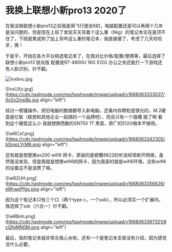 # 我换上联想小新pro13 2020了

在我没换联想小新pro13之前我是用飞行堡垒6的，电脑配置还是可以再用个几年是没问题的，但是现在上班了发现天天背着个这么重（6kg）的笔记本实在是顶不住了，下班就累成狗了加上背咋这么重的笔记本，我直接傻了，考虑了几天咬咬牙，换！

于是乎，开始在各大平台挑选笔记本了，在我对比价格/配置/便携等，最后选择了联想小新pro13 锐龙版 配置是R7-4800U 16G 512G 办公之余还能打一下游戏还有人脸识别，针不戳。


![Ivxbvu.jpg](https://cdn.hashnode.com/res/hashnode/image/upload/v1668063322029/HHs_VqgRH.jpg)


![IvxUXz.jpg](https://cdn.hashnode.com/res/hashnode/image/upload/v1668063333037/0c0x2mp8p.jpg align="left")

经过一顿骚操作，把旧电脑的数据都导入新电脑，还看内存颗粒是镁光的，M.2硬盘是忆联（联想和其他企业一起搞的一个品牌吧），而且只有一个插槽 服了啊 看到这个硬盘这么小 我就想换西数的SN750 1T 黑盘，原厂的512G根本不够用。


![IwRCxf.png](https://cdn.hashnode.com/res/hashnode/image/upload/v1668063342305/bSmpLYrM6.png align="left")

还有就是想更换ax200 wifi6 网卡，原装的是螃蟹8822的听说经常断开网络，虽然我没发现，但是我就是想换wifi6的网卡，因为我家的就是wifi6环境，没有wifi6的设备这不是浪费了嘛。


![IwR2UH.png](https://cdn.hashnode.com/res/hashnode/image/upload/v1668063356826/eWrwpPfgx.png align="left")

因为这个笔记本只有三个口（两个type c，一个usb），所以必须买一个扩展坞，我选择了ssk（六合一）针不戳。


![IwRBnh.png](https://cdn.hashnode.com/res/hashnode/image/upload/v1668063367321/8cQfqMN0M.png align="left")

最后，我的笔记本就非常合我心水啦，还有一个是笔记本支架没有介绍，因为感觉没什么必要。
